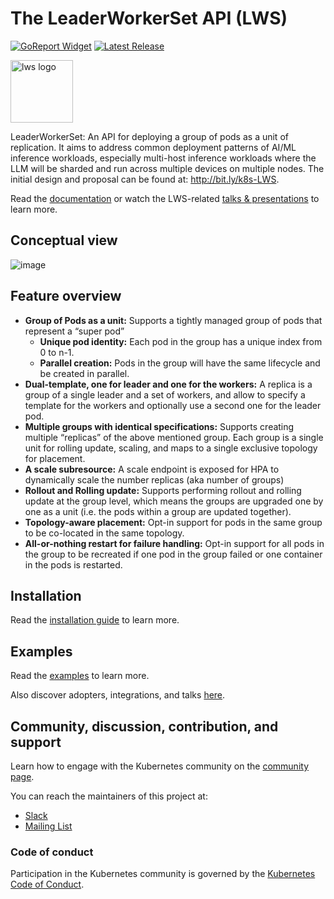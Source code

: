# The LeaderWorkerSet API (LWS)

[![GoReport Widget]][GoReport Status]
[![Latest Release](https://img.shields.io/github/v/release/kubernetes-sigs/lws?include_prereleases)](https://github.com/kubernetes-sigs/lws/releases/latest)

[GoReport Widget]: https://goreportcard.com/badge/github.com/kubernetes-sigs/lws
[GoReport Status]: https://goreportcard.com/report/github.com/kubernetes-sigs/lws

<img src="https://github.com/kubernetes-sigs/lws/blob/main/site/static/images/logo.svg" width="100" alt="lws logo">

LeaderWorkerSet: An API for deploying a group of pods as a unit of replication. It aims to address common deployment patterns of AI/ML inference workloads, especially multi-host inference workloads where the LLM will be sharded and run across multiple devices on multiple nodes.
The initial design and proposal can be found at: <http://bit.ly/k8s-LWS>.

Read the [documentation](https://lws.sigs.k8s.io/docs/) or watch the LWS-related [talks & presentations](https://lws.sigs.k8s.io/docs/adoption/#talks-and-presentations) to learn more.

## Conceptual view

![image](site/static/images/concepts.png)

## Feature overview

- **Group of Pods as a unit:** Supports a tightly managed group of pods that represent a “super pod”
  - **Unique pod identity:** Each pod in the group has a unique index from 0 to n-1.
  - **Parallel creation:** Pods in the group will have the same lifecycle and be created in parallel.
- **Dual-template, one for leader and one for the workers:** A replica is a group of a single leader and a set of workers, and allow to specify a template for the workers and optionally use a second one for the leader pod.
- **Multiple groups with identical specifications:** Supports creating multiple “replicas” of the above mentioned group. Each group is a single unit for rolling update, scaling, and maps to a single exclusive topology for placement.
- **A scale subresource:** A scale endpoint is exposed for HPA to dynamically scale the number replicas (aka number of groups)
- **Rollout and Rolling update:** Supports performing rollout and rolling update at the group level, which means the groups are upgraded one by one as a unit (i.e. the pods within a group are updated together).
- **Topology-aware placement:** Opt-in support for pods in the same group to be co-located in the same topology.
- **All-or-nothing restart for failure handling:** Opt-in support for all pods in the group to be recreated if one pod in the group failed or one container in the pods is restarted.

## Installation

Read the [installation guide](https://lws.sigs.k8s.io/docs/installation/) to learn more.

## Examples

Read the [examples](/docs/examples/sample/README.md) to learn more.

Also discover adopters, integrations, and talks [here](https://lws.sigs.k8s.io/docs/adoption/#talks-and-presentations).

## Community, discussion, contribution, and support

Learn how to engage with the Kubernetes community on the [community page](http://kubernetes.io/community/).

You can reach the maintainers of this project at:

- [Slack](https://kubernetes.slack.com/messages/sig-apps)
- [Mailing List](https://groups.google.com/g/kubernetes-sig-apps)

### Code of conduct

Participation in the Kubernetes community is governed by the [Kubernetes Code of Conduct](code-of-conduct.md).
